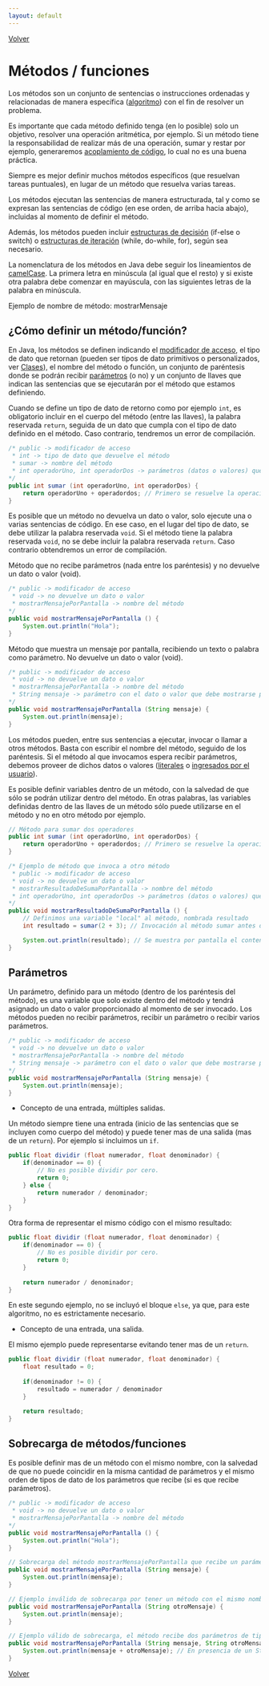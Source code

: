 ```yaml
---
layout: default
---
```


[Volver](../)

# Métodos / funciones

Los métodos son un conjunto de sentencias o instrucciones ordenadas y relacionadas de manera específica ([algoritmo](https://es.wikipedia.org/wiki/Algoritmo)) con el fin de resolver un problema.

Es importante que cada método definido tenga (en lo posible) solo un objetivo, resolver una operación aritmética, por ejemplo. Si un método tiene la responsabilidad de realizar más de una operación, sumar y restar por ejemplo, generaremos [acoplamiento de código](https://es.wikipedia.org/wiki/Acoplamiento_(inform%C3%A1tica)), lo cual no es una buena práctica.

Siempre es mejor definir muchos métodos específicos (que resuelvan tareas puntuales), en lugar de un método que resuelva varias tareas.

Los métodos ejecutan las sentencias de manera estructurada, tal y como se expresan las sentencias de código (en ese orden, de arriba hacia abajo), incluidas al momento de definir el método.

Además, los métodos pueden incluir [estructuras de decisión](./estructuras.html#estructuras-de-decisión) (if-else o switch) o [estructuras de iteración](./estructuras.html#estructuras-de-iteración-bucles) (while, do-while, for), según sea necesario.

La nomenclatura de los métodos en Java debe seguir los lineamientos de [camelCase](https://es.wikipedia.org/wiki/Camel_case). La primera letra en minúscula (al igual que el resto) y si existe otra palabra debe comenzar en mayúscula, con las siguientes letras de la palabra en minúscula.

Ejemplo de nombre de método: mostrarMensaje

## ¿Cómo definir un método/función? 

En Java, los métodos se definen indicando el [modificador de acceso](./clases.html#modificadores-de-acceso), el tipo de dato que retornan (pueden ser tipos de dato primitivos o personalizados, ver [Clases](./clases.html)), el nombre del método o función, un conjunto de paréntesis donde se podrán recibir [parámetros](./metodos.html#Par%C3%A1metros) (o no) y un conjunto de llaves que indican las sentencias que se ejecutarán por el método que estamos definiendo.

Cuando se define un tipo de dato de retorno como por ejemplo `int`, es obligatorio incluir en el cuerpo del método (entre las llaves), la palabra reservada `return`, seguida de un dato que cumpla con el tipo de dato definido en el método. Caso contrario, tendremos un error de compilación.

```java
/* public -> modificador de acceso
 * int -> tipo de dato que devuelve el método
 * sumar -> nombre del método
 * int operadorUno, int operadorDos -> parámetros (datos o valores) que recibe el método 
*/
public int sumar (int operadorUno, int operadorDos) {
    return operadorUno + operadordos; // Primero se resuelve la operación y luego se devuelve el resultado de la misma.
}
```

Es posible que un método no devuelva un dato o valor, solo ejecute una o varias sentencias de código. En ese caso, en el lugar del tipo de dato, se debe utilizar la palabra reservada `void`. Si el método tiene la palabra reservada `void`, no se debe incluir la palabra reservada `return`. Caso contrario obtendremos un error de compilación.

Método que no recibe parámetros (nada entre los paréntesis) y no devuelve un dato o valor (void).

```java
/* public -> modificador de acceso
 * void -> no devuelve un dato o valor
 * mostrarMensajePorPantalla -> nombre del método
*/
public void mostrarMensajePorPantalla () {
    System.out.println("Hola");
}
```

Método que muestra un mensaje por pantalla, recibiendo un texto o palabra como parámetro. No devuelve un dato o valor (void).

```java
/* public -> modificador de acceso
 * void -> no devuelve un dato o valor
 * mostrarMensajePorPantalla -> nombre del método
 * String mensaje -> parámetro con el dato o valor que debe mostrarse por pantalla
*/
public void mostrarMensajePorPantalla (String mensaje) {
    System.out.println(mensaje);
}
```

Los métodos pueden, entre sus sentencias a ejecutar, invocar o llamar a otros métodos.
Basta con escribir el nombre del método, seguido de los paréntesis. Si el método al que invocamos espera recibir parámetros, debemos proveer de dichos datos o valores ([literales](./conceptos-basicos.html#Literales) o [ingresados por el usuario](./entrada-y-salida-por-consola.html#par%C3%A1metros)).

Es posible definir variables dentro de un método, con la salvedad de que sólo se podrán utilizar dentro del método. En otras palabras, las variables definidas dentro de las llaves de un método sólo puede utilizarse en el método y no en otro método por ejemplo.

```java
// Método para sumar dos operadores
public int sumar (int operadorUno, int operadorDos) {
    return operadorUno + operadordos; // Primero se resuelve la operación y luego se devuelve el resultado de la misma.
}

/* Ejemplo de método que invoca a otro método
 * public -> modificador de acceso
 * void -> no devuelve un dato o valor
 * mostrarResultadoDeSumaPorPantalla -> nombre del método
 * int operadorUno, int operadorDos -> parámetros (datos o valores) que recibe el método 
*/
public void mostrarResultadoDeSumaPorPantalla () {
    // Definimos una variable "local" al método, nombrada resultado
    int resultado = sumar(2 + 3); // Invocación al método sumar antes definido el cual calculará la suma de los valores 2 y 3, y asignará el resultado a la variable resultado

    System.out.println(resultado); // Se muestra por pantalla el contenido de la variable resultado -> 5
}
```

## Parámetros

Un parámetro, definido para un método (dentro de los paréntesis del método), es una variable que solo existe dentro del método y tendrá asignado un dato o valor proporcionado al momento de ser invocado. Los métodos pueden no recibir parámetros, recibir un parámetro o recibir varios parámetros.

```java
/* public -> modificador de acceso
 * void -> no devuelve un dato o valor
 * mostrarMensajePorPantalla -> nombre del método
 * String mensaje -> parámetro con el dato o valor que debe mostrarse por pantalla
*/
public void mostrarMensajePorPantalla (String mensaje) {
    System.out.println(mensaje);
}
```

* Concepto de una entrada, múltiples salidas.

Un método siempre tiene una entrada (inicio de las sentencias que se incluyen como cuerpo del método) y puede tener mas de una salida (mas de un `return`). Por ejemplo si incluimos un `if`.

```java
public float dividir (float numerador, float denominador) {
    if(denominador == 0) {
        // No es posible dividir por cero.
        return 0;
    } else {
        return numerador / denominador;
    }
}
```

Otra forma de representar el mismo código con el mismo resultado:

```java
public float dividir (float numerador, float denominador) {
    if(denominador == 0) {
        // No es posible dividir por cero.
        return 0;
    } 
    
    return numerador / denominador;
}
```

En este segundo ejemplo, no se incluyó el bloque `else`, ya que, para este algoritmo, no es estrictamente necesario.

* Concepto de una entrada, una salida.

El mismo ejemplo puede representarse evitando tener mas de un `return`.

```java
public float dividir (float numerador, float denominador) {
    float resultado = 0;
    
    if(denominador != 0) {
        resultado = numerador / denominador
    } 

    return resultado;
}
```

## Sobrecarga de métodos/funciones

Es posible definir mas de un método con el mismo nombre, con la salvedad de que no puede coincidir en la misma cantidad de parámetros y el mismo orden de tipos de dato de los parámetros que recibe (si es que recibe parámetros).

```java
/* public -> modificador de acceso
 * void -> no devuelve un dato o valor
 * mostrarMensajePorPantalla -> nombre del método
*/
public void mostrarMensajePorPantalla () {
    System.out.println("Hola");
}

// Sobrecarga del método mostrarMensajePorPantalla que recibe un parámetro
public void mostrarMensajePorPantalla (String mensaje) {
    System.out.println(mensaje);
}

// Ejemplo inválido de sobrecarga por tener un método con el mismo nombre que recibe un parámetro String (no importa el nombre del parámetro)
public void mostrarMensajePorPantalla (String otroMensaje) {
    System.out.println(mensaje);
}

// Ejemplo válido de sobrecarga, el método recibe dos parámetros de tipo String, a pesar de que existe otro método que recibe un parámetro de tipo String
public void mostrarMensajePorPantalla (String mensaje, String otroMensaje) {
    System.out.println(mensaje + otroMensaje); // En presencia de un String, el operador + funciona como concatenador
}
```

[Volver](../)